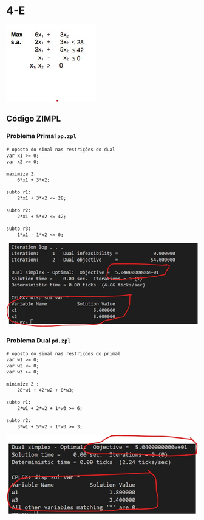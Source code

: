 # 4-E

![image](resources/ex.jpg)

## Código ZIMPL

### Problema Primal `pp.zpl`

    # oposto do sinal nas restrições do dual
    var x1 >= 0;
    var x2 >= 0;

    maximize Z:
        6*x1 + 3*x2;

    subto r1:
        2*x1 + 3*x2 <= 28;

    subto r2:
        2*x1 + 5*x2 <= 42;

    subto r3:
        1*x1 - 1*x2 <= 0;

![image](resources/sol-pp.jpg)

### Problema Dual `pd.zpl`

    # oposto do sinal nas restrições do primal
    var w1 >= 0;
    var w2 <= 0;
    var w3 >= 0;

    minimize Z :
        28*w1 + 42*w2 + 0*w3;

    subto r1:
        2*w1 + 2*w2 + 1*w3 >= 6;

    subto r2:
        3*w1 + 5*w2 - 1*w3 >= 3;

![image](resources/sol-pd.jpg)
